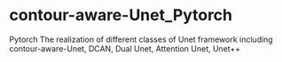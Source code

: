 # contour-aware-Unet_Pytorch
 Pytorch
 The realization of different classes of Unet framework including contour-aware-Unet, DCAN, Dual Unet, Attention Unet, Unet++
